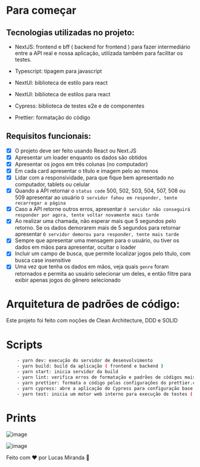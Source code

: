 # Para começar

## Tecnologias utilizadas no projeto:

- NextJS: frontend e bff ( backend for frontend ) para fazer intermediário entre a API real e nossa aplicação, utilizada também para facilitar os testes.
- Typescript: tipagem para javascript
- NextUI: biblioteca de estilo para react

- NextUI: biblioteca de estilos para react

- Cypress: biblioteca de testes e2e e de componentes
- Prettier: formatação do código

## Requisitos funcionais:

- [x] O projeto deve ser feito usando React ou Next.JS
- [x] Apresentar um loader enquanto os dados são obtidos
- [x] Apresentar os jogos em três colunas (no computador)
- [x] Em cada card apresentar o título e imagem pelo ao menos
- [x] Lidar com a responsividade, para que fique bem apresentado no computador, tablets ou celular
- [x] Quando a API retornar o `status code` 500, 502, 503, 504, 507, 508 ou 509 apresentar ao usuário `O servidor fahou em responder, tente recarregar a página`
- [x] Caso a API retorne outros erros, apresentar `O servidor não conseguirá responder por agora, tente voltar novamente mais tarde`
- [x] Ao realizar uma chamada, não esperar mais que 5 segundos pelo retorno. Se os dados demorarem mais de 5 segundos para retornar apresentar `O servidor demorou para responder, tente mais tarde`
- [x] Sempre que apresentar uma mensagem para o usuário, ou tiver os dados em mãos para apresentar, ocultar o loader
- [x] Incluir um campo de busca, que permite localizar jogos pelo título, com busca case insensitive
- [x] Uma vez que tenha os dados em mãos, veja quais `genre` foram retornados e permita ao usuário selecionar um deles, e então filtre para exibir apenas jogos do gênero selecionado

# Arquitetura de padrões de código:

Este projeto foi feito com noções de Clean Architecture, DDD e SOLID

# Scripts

```bash
    - yarn dev: execução do servidor de desenvolvimento
    - yarn build: build da aplicação ( frontend e backend )
    - yarn start: inicia servidor da build
    - yarn lint: verifica erros de formatação e padrões de códigos mais simples
    - yarn prettier: formata o código pelas configurações do prettier.config.js
    - yarn cypress: abre a aplicação do Cypress para configuração base de testes
    - yarn test: inicia um motor web interno para execução de testes ( neste projeto, e2e )
```

# Prints

![image](https://github.com/TheMiranha/game-list-test/assets/53923502/10861959-bb1f-4820-a687-c8bde4a7cb11)

![image](https://github.com/TheMiranha/game-list-test/assets/53923502/d26c846c-5943-43e4-9757-b0240e35cc16)

Feito com ❤️ por Lucas Miranda 🦄

